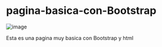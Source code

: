 # pagina-basica-con-Bootstrap
![image](https://github.com/johansitoweb/pagina-basica-con-Bootstrap/assets/147890607/c128427b-7a7d-4aab-a5f4-a8feaa65a423)


Esta es una pagina muy basica con Bootstrap y html
